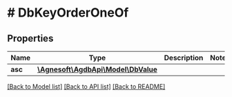 # # DbKeyOrderOneOf

## Properties

Name | Type | Description | Notes
------------ | ------------- | ------------- | -------------
**asc** | [**\Agnesoft\AgdbApi\Model\DbValue**](DbValue.md) |  |

[[Back to Model list]](../../README.md#models) [[Back to API list]](../../README.md#endpoints) [[Back to README]](../../README.md)
